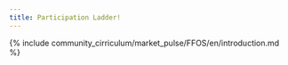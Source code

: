 ```yaml
---
title: Participation Ladder! 
---
```


{% include community_cirriculum/market_pulse/FFOS/en/introduction.md %}

